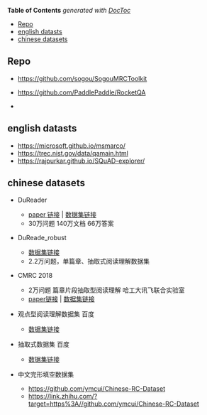 <!-- START doctoc generated TOC please keep comment here to allow auto update -->
<!-- DON'T EDIT THIS SECTION, INSTEAD RE-RUN doctoc TO UPDATE -->
**Table of Contents**  *generated with [DocToc](https://github.com/thlorenz/doctoc)*

- [Repo](#repo)
- [english datasts](#english-datasts)
- [chinese datasets](#chinese-datasets)

<!-- END doctoc generated TOC please keep comment here to allow auto update -->


## Repo

- https://github.com/sogou/SogouMRCToolkit

- https://github.com/PaddlePaddle/RocketQA
- 


## english datasts

- https://microsoft.github.io/msmarco/
- https://trec.nist.gov/data/qamain.html
- https://rajpurkar.github.io/SQuAD-explorer/


## chinese datasets

- DuReader
  - [paper 链接](https://www.aclweb.org/anthology/W18-2605.pdf) | [数据集链接](https://ai.baidu.com/broad/introduction?dataset=dureader)
  - 30万问题 140万文档 66万答案

- DuReade_robust
  - [数据集链接](https://github.com/PaddlePaddle/Research/tree/master/NLP/DuReader-Robust-BASELINE)
  - 2.2万问题，单篇章、抽取式阅读理解数据集
  
- CMRC 2018 
  - 2万问题 篇章片段抽取型阅读理解 哈工大讯飞联合实验室
  - [paper链接](https://www.aclweb.org/anthology/D19-1600.pdf) | [数据集链接](https://github.com/ymcui/cmrc2018)

- 观点型阅读理解数据集  百度
  - [数据集链接](https://aistudio.baidu.com/aistudio/competition/detail/49/?isFromLUGE=TRUE)
- 抽取式数据集 百度
  - [数据集链接](https://aistudio.baidu.com/aistudio/competition/detail/49/?isFromLUGE=TRUE)
  
- 中文完形填空数据集
  - https://github.com/ymcui/Chinese-RC-Dataset
  - https://link.zhihu.com/?target=https%3A//github.com/ymcui/Chinese-RC-Dataset
